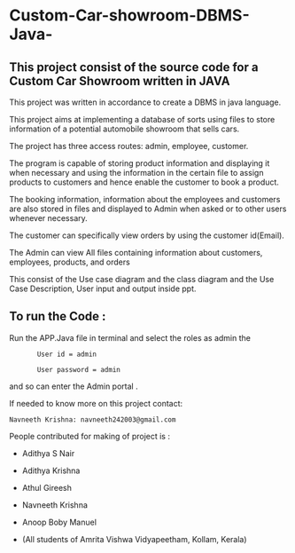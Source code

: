 # Custom-Car-showroom-DBMS-Java-

This project consist of the source code for a Custom Car Showroom written in JAVA 
----------------------------------------------------------------------------------------
This project was written in accordance to create a DBMS in java language.

This project aims at implementing a database of sorts using files to store information of a potential automobile showroom that sells cars.

The project has three access routes: admin, employee, customer.

The program is capable of storing product information and displaying it when necessary and using the information in the certain file to assign products to customers and hence enable the customer to book a product.

The booking information, information about the employees and customers are also stored in files and displayed to Admin when asked or to other users whenever necessary.

The customer can specifically view orders by using the customer id(Email).

The Admin can view All files containing information about customers, employees, products, and orders

This consist of the Use case diagram and the class diagram and the Use Case Description, User input and output inside ppt.

To run the Code :
--------------------------------------------------------

Run the APP.Java file in terminal and select the roles 
as admin the
          
           User id = admin 
            
           User password = admin

and so can enter the Admin portal .

If needed to know more on this project contact:
             
    Navneeth Krishna: navneeth242003@gmail.com

People contributed for making of project is :

* Adithya S Nair 
* Adithya Krishna
* Athul Gireesh
* Navneeth Krishna
* Anoop Boby Manuel 

* (All students of Amrita Vishwa Vidyapeetham, Kollam, Kerala)
